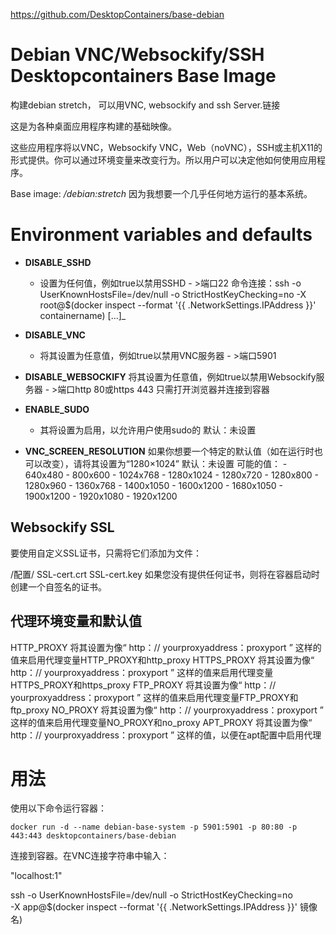 https://github.com/DesktopContainers/base-debian

# Debian VNC/Websockify/SSH Desktopcontainers Base Image

构建debian stretch，
可以用VNC, websockify and ssh Server.链接

这是为各种桌面应用程序构建的基础映像。

这些应用程序将以VNC，Websockify VNC，Web（noVNC），SSH或主机X11的形式提供。你可以通过环境变量来改变行为。所以用户可以决定他如何使用应用程序。

Base image: _/debian:stretch_
因为我想要一个几乎任何地方运行的基本系统。

# Environment variables and defaults

- __DISABLE\_SSHD__
    - 设置为任何值，例如true以禁用SSHD - >端口22
   命令连接：ssh -o UserKnownHostsFile=/dev/null -o StrictHostKeyChecking=no -X root@$(docker inspect --format '{{ .NetworkSettings.IPAddress }}' containername) [...]_
- __DISABLE\_VNC__
    - 将其设置为任意值，例如true以禁用VNC服务器 - >端口5901
- __DISABLE\_WEBSOCKIFY__
   将其设置为任意值，例如true以禁用Websockify服务器 - >端口http 80或https 443
   只需打开浏览器并连接到容器
- __ENABLE\_SUDO__
    - 其将设置为启用，以允许用户使用sudo的
      默认：未设置

- __VNC\_SCREEN\_RESOLUTION__
  如果你想要一个特定的默认值（如在运行时也可以改变），请将其设置为“1280×1024”
默认：未设置
可能的值：
        - 640x480
        - 800x600
        - 1024x768
        - 1280x1024
        - 1280x720
        - 1280x800
        - 1280x960
        - 1360x768
        - 1400x1050
        - 1600x1200
        - 1680x1050
        - 1900x1200
        - 1920x1080
        - 1920x1200

## Websockify SSL

要使用自定义SSL证书，只需将它们添加为文件：

/配置/
SSL-cert.crt
SSL-cert.key
如果您没有提供任何证书，则将在容器启动时创建一个自签名的证书。

## 代理环境变量和默认值

HTTP_PROXY
将其设置为像“ http：// yourproxyaddress：proxyport ” 这样的值来启用代理变量HTTP_PROXY和http_proxy
HTTPS_PROXY
将其设置为像“ http：// yourproxyaddress：proxyport ” 这样的值来启用代理变量HTTPS_PROXY和https_proxy
FTP_PROXY
将其设置为像“ http：// yourproxyaddress：proxyport ” 这样的值来启用代理变量FTP_PROXY和ftp_proxy
NO_PROXY
将其设置为像“ http：// yourproxyaddress：proxyport ” 这样的值来启用代理变量NO_PROXY和no_proxy
APT_PROXY
将其设置为像“ http：// yourproxyaddress：proxyport ” 这样的值，以便在apt配置中启用代理


# 用法
使用以下命令运行容器：

    docker run -d --name debian-base-system -p 5901:5901 -p 80:80 -p 443:443 desktopcontainers/base-debian

连接到容器。在VNC连接字符串中输入：

"localhost:1"



ssh -o UserKnownHostsFile=/dev/null -o StrictHostKeyChecking=no \
        -X app@$(docker inspect --format '{{ .NetworkSettings.IPAddress }}' 镜像名)





